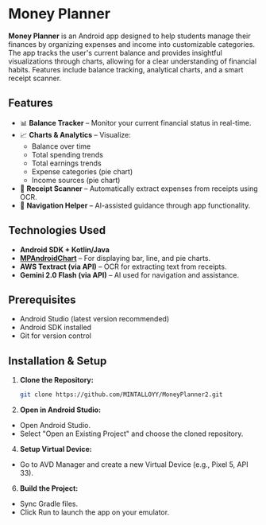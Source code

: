 # Money Planner

**Money Planner** is an Android app designed to help students manage their finances by organizing expenses and income into customizable categories. The app tracks the user's current balance and provides insightful visualizations through charts, allowing for a clear understanding of financial habits. Features include balance tracking, analytical charts, and a smart receipt scanner.

## Features

- 📊 **Balance Tracker** – Monitor your current financial status in real-time.
- 📈 **Charts & Analytics** – Visualize:
  - Balance over time
  - Total spending trends
  - Total earnings trends
  - Expense categories (pie chart)
  - Income sources (pie chart)
- 🧾 **Receipt Scanner** – Automatically extract expenses from receipts using OCR.
- 🧭 **Navigation Helper** – AI-assisted guidance through app functionality.

## Technologies Used

- **Android SDK + Kotlin/Java**
- **[MPAndroidChart](https://github.com/PhilJay/MPAndroidChart)** – For displaying bar, line, and pie charts.
- **AWS Textract (via API)** – OCR for extracting text from receipts.
- **Gemini 2.0 Flash (via API)** – AI used for navigation and assistance.

## Prerequisites

- Android Studio (latest version recommended)
- Android SDK installed
- Git for version control

## Installation & Setup

1. **Clone the Repository:**
   ```bash
   git clone https://github.com/MINTALLOYY/MoneyPlanner2.git
   ```
2. **Open in Android Studio:**
   
- Open Android Studio.
- Select "Open an Existing Project" and choose the cloned repository.

4. **Setup Virtual Device:**
   
- Go to AVD Manager and create a new Virtual Device (e.g., Pixel 5, API 33).

6. **Build the Project:**
   
- Sync Gradle files.
- Click Run to launch the app on your emulator.
